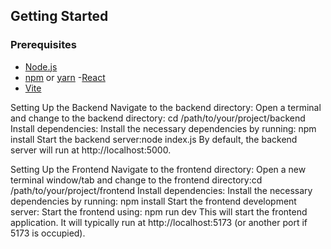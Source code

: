 
## Getting Started

### Prerequisites
- [Node.js](https://nodejs.org/)
- [npm](https://www.npmjs.com/) or [yarn](https://yarnpkg.com/)
-[React](https://reactjs.org/)
- [Vite](https://vitejs.dev/)

 Setting Up the Backend
Navigate to the backend directory: Open a terminal and change to the backend directory:
cd /path/to/your/project/backend
Install dependencies: Install the necessary dependencies by running: npm install
Start the backend server:node index.js
By default, the backend server will run at http://localhost:5000.

Setting Up the Frontend
Navigate to the frontend directory: Open a new terminal window/tab and change to the frontend directory:cd /path/to/your/project/frontend
Install dependencies: Install the necessary dependencies by running: npm install
Start the frontend development server: Start the frontend using: npm run dev
This will start the frontend application. It will typically run at http://localhost:5173 (or another port if 5173 is occupied).


